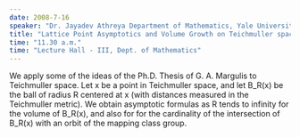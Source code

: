 ```yaml
---
date: 2008-7-16
speaker: "Dr. Jayadev Athreya Department of Mathematics, Yale University"
title: "Lattice Point Asymptotics and Volume Growth on Teichmuller space"
time: "11.30 a.m." 
time: "Lecture Hall - III, Dept. of Mathematics"
---
```

We apply some of the ideas of the Ph.D. Thesis of G. A. Margulis to Teichmuller space. Let x be a point in Teichmuller space, and let B_R(x) be the ball of radius R centered at x (with distances measured in the Teichmuller metric). We obtain asymptotic formulas as R tends to infinity for the volume of B_R(x), and also for for the cardinality of the intersection of B_R(x) with an orbit of the mapping class group.
